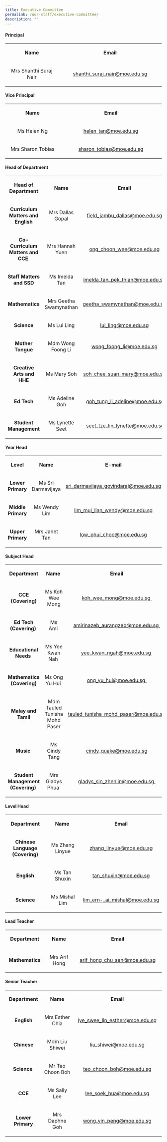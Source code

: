 ```yaml
---
title: Executive Committee
permalink: /our-staff/executive-committee/
description: ""
---
```

<h4><strong>Principal</strong></h4>
<table width="0">
<tbody>
<tr>
<td style="text-align: center;" width="208">
<p><strong>Name</strong></p>
</td>
<td style="text-align: center;" width="359">
<p><strong>Email</strong></p>
</td>
</tr>
<tr>
<td style="text-align: center;" width="208">
<p>Mrs Shanthi Suraj Nair</p>
</td>
<td style="text-align: center;" width="359">
<p><a href="mailto:shanthi_suraj_nair@moe.edu.sg" target="">shanthi_suraj_nair@moe.edu.sg</a></p>
</td>
</tr>
</tbody>
</table>
<h4><strong>Vice Principal</strong></h4>
<table width="0">
<tbody>
<tr>
<td style="text-align: center;" width="208">
<p><strong>Name</strong></p>
</td>
<td style="text-align: center;" width="359">
<p><strong>Email</strong></p>
</td>
</tr>
<tr>
<td style="text-align: center;" width="208">
<p>Ms Helen Ng</p>
</td>
<td style="text-align: center;" width="359">
<p><a href="mailto:helen_tan@moe.edu.sg" target="">helen_tan@moe.edu.sg</a></p>
</td>
</tr>
<tr>
<td style="text-align: center;" width="208">
<p>Mrs Sharon Tobias</p>
</td>
<td style="text-align: center;" width="359">
<p><a href="mailto:sharon_tobias@moe.edu.sg" target="">sharon_tobias@moe.edu.sg</a></p>
</td>
</tr>
</tbody>
</table>
<h4><strong>Head of Department</strong></h4>
<table width="0">
<tbody>
<tr>
<td style="text-align: center;" width="160">
<p><strong>Head of Department</strong></p>
</td>
<td style="text-align: center;" width="208">
<p><strong>Name</strong></p>
</td>
<td style="text-align: center;" width="350">
<p><strong>Email</strong></p>
</td>
</tr>
<tr>
<td style="text-align: center;" width="160">
<p><strong>Curriculum Matters and English</strong></p>
</td>
<td style="text-align: center;" width="208">
<p>Mrs Dallas Gopal</p>
</td>
<td style="text-align: center;" width="350">
<p><a href="mailto:field_jambu_dallas@moe.edu.sg" target="">field_jambu_dallas@moe.edu.sg</a></p>
</td>
</tr>
<tr>
<td style="text-align: center;" width="160">
<p><strong>Co-Curriculum Matters and CCE&nbsp;</strong></p>
</td>
<td style="text-align: center;" width="208">
<p>Mrs Hannah Yuen</p>
</td>
<td style="text-align: center;" width="350">
<p><a href="mailto:ong_choon_wee@moe.edu.sg" target="">ong_choon_wee@moe.edu.sg</a></p>
</td>
</tr>
<tr>
<td style="text-align: center;" width="160">
<p><strong>Staff Matters and SSD</strong></p>
</td>
<td style="text-align: center;" width="208">
<p>Ms Imelda Tan</p>
</td>
<td style="text-align: center;" width="350">
<p><a href="mailto:imelda_tan_pek_thian@moe.edu.sg" target="">imelda_tan_pek_thian@moe.edu.sg</a></p>
</td>
</tr>
<tr>
<td style="text-align: center;" width="160">
<p><strong>Mathematics</strong></p>
</td>
<td style="text-align: center;" width="208">
<p>Mrs Geetha Swamynathan</p>
</td>
<td style="text-align: center;" width="350">
<p><a href="mailto:geetha_swamynathan@moe.edu.sg" target="">geetha_swamynathan@moe.edu.sg</a></p>
</td>
</tr>
<tr>
<td style="text-align: center;" width="160">
<p><strong>Science</strong></p>
</td>
<td style="text-align: center;" width="208">
<p>Ms Lui Ling</p>
</td>
<td style="text-align: center;" width="350">
<p><a href="mailto:lui_ling@moe.edu.sg" target="">lui_ling@moe.edu.sg</a></p>
</td>
</tr>
<tr>
<td style="text-align: center;" width="160">
<p><strong>Mother Tongue</strong></p>
</td>
<td style="text-align: center;" width="208">
<p>Mdm Wong Foong Li</p>
</td>
<td style="text-align: center;" width="350">
<p><a href="mailto:wong_foong_li@moe.edu.sg" target="">wong_foong_li@moe.edu.sg</a></p>
</td>
</tr>
<tr>
<td style="text-align: center;" width="160">
<p><strong>Creative Arts and HHE</strong></p>
</td>
<td style="text-align: center;" width="208">
<p>Ms Mary Soh</p>
</td>
<td style="text-align: center;" width="350">
<p><a href="mailto:soh_chee_suan_mary@moe.edu.sg" target="">soh_chee_suan_mary@moe.edu.sg</a></p>
</td>
</tr>
<tr>
<td style="text-align: center;" width="160">
<p><strong>Ed Tech</strong></p>
</td>
<td style="text-align: center;" width="208">
<p>Ms Adeline Goh</p>
</td>
<td style="text-align: center;" width="350">
<p>&nbsp;<a href="mailto:goh_tung_li_adeline@moe.edu.sg" target="">goh_tung_li_adeline@moe.edu.sg</a></p>
</td>
</tr>
	<tr>
<td style="text-align: center;" width="160">
<p><strong>Student Management</strong></p>
</td>
<td style="text-align: center;" width="208">
<p>Ms Lynette Seet</p>
</td>
<td style="text-align: center;" width="350">
<p>&nbsp;<a href="mailto:seet_tze_lin_lynette@moe.edu.sg" target="">seet_tze_lin_lynette@moe.edu.sg</a></p>
</td>
</tr>
</tbody>
</table>
<h4><strong>Year Head</strong></h4>
<table width="0">
<tbody>
<tr>
<td style="text-align: center;" width="153">
<p><strong>Level</strong></p>
</td>
<td style="text-align: center;" width="208">
<p><strong>Name</strong></p>
</td>
<td style="text-align: center;" width="350">
<p><strong>E-mail</strong></p>
</td>
</tr>
<tr>
<td style="text-align: center;">
<p><strong>Lower Primary </strong></p>
</td>
<td style="text-align: center;">
<p>Ms Sri Darmavijaya</p>
</td>
<td style="text-align: center;">
<p><a href="mailto:sri_darmavijaya_govindaraj@moe.edu.sg" target="">sri_darmavijaya_govindaraj@moe.edu.sg</a></p>
</td>
</tr>
<tr>
<td style="text-align: center;" width="153">
<p><strong>Middle Primary</strong></p>
</td>
<td style="text-align: center;" width="208">
<p>Ms Wendy Lim</p>
</td>
<td style="text-align: center;" width="350">
<p><a href="mailto:lim_mui_lian_wendy@moe.edu.sg" target="">lim_mui_lian_wendy@moe.edu.sg</a></p>
</td>
</tr>
<tr>
<td style="text-align: center;" width="153">
<p><strong>Upper Primary</strong></p>
</td>
<td style="text-align: center;" width="208">
<p>Mrs Janet Tan</p>
</td>
<td style="text-align: center;" width="350">
<p><a href="mailto:low_phui_choo@moe.edu.sg" target="">low_phui_choo@moe.edu.sg</a></p>
</td>
</tr>
</tbody>
</table>
<h4><strong>Subject Head</strong></h4>
<table width="0">
<tbody>
<tr>
<td style="text-align: center;" width="160">
<p><strong>Department</strong></p>
</td>
<td style="text-align: center;" width="208">
<p><strong>Name&nbsp;</strong></p>
</td>
<td style="text-align: center;" width="340">
<p><strong>Email</strong></p>
</td>
</tr>
<tr>
<td style="text-align: center;" width="160">
<p><strong>CCE (Covering)</strong></p>
</td>
<td style="text-align: center;" width="208">
<p>Ms Koh Wee Mong</p>
</td>
<td style="text-align: center;" width="340">
<p><a href="mailto:koh_wee_mong@moe.edu.sg" target="">koh_wee_mong@moe.edu.sg&nbsp;</a></p>
</td>
</tr>
<tr>
<td style="text-align: center;">
<p><strong>Ed Tech (Covering)&nbsp;</strong></p>
</td>
<td style="text-align: center;">
<p> Ms Ami&nbsp;</p>
</td>
<td style="text-align: center;">
<p><a href="mailto:amirinazeb_aurangzeb@moe.edu.sg" target="">amirinazeb_aurangzeb@moe.edu.sg&nbsp;</a></p>
</td>
</tr>
<tr>
<td style="text-align: center;">
<p><strong>Educational Needs&nbsp;</strong></p>
</td>
<td style="text-align: center;">
<p> Ms Yee Kwan Nah&nbsp;</p>
</td>
<td style="text-align: center;">
<p><a href="mailto:yee_kwan_ngah@moe.edu.sg" target="">yee_kwan_ngah@moe.edu.sg&nbsp;</a></p>
</td>
</tr>
<tr>
<td style="text-align: center;">
<p><strong>Mathematics (Covering)</strong></p>
</td>
<td style="text-align: center;">
<p>Ms Ong Yu Hui&nbsp;</p>
</td>
<td style="text-align: center;">
<p><a href="mailto:ong_yu_hui@moe.edu.sg" target="">ong_yu_hui@moe.edu.sg&nbsp;</a></p>
</td>
</tr>
<tr>
<td style="text-align: center;" width="160">
<p><strong>Malay and Tamil</strong></p>
</td>
<td style="text-align: center;" width="208">
<p>Mdm Tauled Tunisha Mohd Paser</p>
</td>
<td style="text-align: center;" width="340">
<p><a href="mailto:tauled_tunisha_mohd_paser@moe.edu.sg" target="">tauled_tunisha_mohd_paser@moe.edu.sg</a></p>
</td>
</tr>
<tr>
<td style="text-align: center;">
<p><strong>Music&nbsp;</strong></p>
</td>
<td style="text-align: center;">
<p>Ms Cindy Tang</p>
</td>
<td style="text-align: center;">
<p><a href="mailto:cindy_quake@moe.edu.sg" target="">cindy_quake@moe.edu.sg </a></p>
</td>
</tr>
<tr>
<td style="text-align: center;">
<p><strong>Student Management (Covering)&nbsp;</strong></p>
</td>
<td style="text-align: center;">
<p>Mrs Gladys Phua&nbsp;</p>
</td>
<td style="text-align: center;">
<p><a href="mailto:gladys_sin_zhenlin@moe.edu.sg" target="">gladys_sin_zhenlin@moe.edu.sg&nbsp;</a></p>
</td>
</tr>
</tbody>
</table>
<h4><strong>Level Head</strong></h4>
<table width="0">
<tbody>
<tr>
<td style="text-align: center;" width="160">
<p><strong>Department</strong></p>
</td>
<td style="text-align: center;" width="208">
<p><strong>Name&nbsp;</strong></p>
</td>
<td style="text-align: center;" width="350">
<p><strong>Email</strong></p>
</td>
</tr>
<tr>
<td style="text-align: center;">
<p><strong>Chinese Language (Covering)</strong></p>
</td>
<td style="text-align: center;">
<p>Ms Zhang Linyue</p>
</td>
<td style="text-align: center;">
<p><a href="mailto:zhang_linyue@moe.edu.sg" target="">zhang_linyue@moe.edu.sg</a></p>
</td>
</tr>
<tr>
<td style="text-align: center;" width="160">
<p><strong>English </strong></p>
</td>
<td style="text-align: center;" width="208">
<p>Ms Tan Shuxin</p>
</td>
<td style="text-align: center;" width="350">
<p><a href="mailto:tan_shuxin@moe.edu.sg" target="">tan_shuxin@moe.edu.sg</a></p>
</td>
</tr>
<tr>
<td style="text-align: center;">
<p><strong>Science</strong></p>
</td>
<td style="text-align: center;">
<p>Ms Mishal Lim</p>
</td>
<td style="text-align: center;">
<p><a href="mailto:lim_ern-_ai_mishal@moe.edu.sg" target="">lim_ern-_ai_mishal@moe.edu.sg</a></p>
</td>
</tr>
</tbody>
</table>
<h4><strong>Lead Teacher</strong></h4>
<table width="0">
<tbody>
<tr>
<td style="text-align: center;" width="137">
<p><strong>Department</strong></p>
</td>
<td style="text-align: center;" width="208">
<p><strong>Name</strong></p>
</td>
<td style="text-align: center;" width="359">
<p><strong>Email</strong></p>
</td>
</tr>
<tr>
<td style="text-align: center;" width="137">
<p><strong>Mathematics</strong></p>
</td>
<td style="text-align: center;" width="208">
<p>Mrs Arif Hong</p>
</td>
<td style="text-align: center;" width="359">
<p><a href="mailto:arif_hong_chu_sen@moe.edu.sg" target="">arif_hong_chu_sen@moe.edu.sg</a></p>
</td>
</tr>
</tbody>
</table>
<h4><strong>Senior Teacher</strong></h4>
<table width="0">
<tbody>
<tr>
<td style="text-align: center;" width="142">
<p><strong>Department</strong></p>
</td>
<td style="text-align: center;" width="208">
<p><strong>Name</strong></p>
</td>
<td style="text-align: center;" width="359">
<p><strong>Email</strong></p>
</td>
</tr>
<tr>
<td style="text-align: center;" width="142">
<p><strong>English</strong></p>
</td>
<td style="text-align: center;" width="208">
<p>Mrs Esther Chia</p>
</td>
<td style="text-align: center;" width="359">
<p><a href="mailto:lye_swee_lin_esther@moe.edu.sg" target="">lye_swee_lin_esther@moe.edu.sg</a></p>
</td>
</tr>
<tr>
<td style="text-align: center;" width="142">
<p><strong>Chinese</strong></p>
</td>
<td style="text-align: center;" width="208">
<p>Mdm Liu Shiwei</p>
</td>
<td style="text-align: center;" width="359">
<p><a href="mailto:liu_shiwei@moe.edu.sg" target="">liu_shiwei@moe.edu.sg</a></p>
</td>
</tr>
<tr>
<td style="text-align: center;">
<p><strong>Science&nbsp;</strong></p>
</td>
<td style="text-align: center;">
<p>Mr Teo Choon Boh</p>
</td>
<td style="text-align: center;">
<p><a href="mailto:teo_choon_boh@moe.edu.sg" target="">teo_choon_boh@moe.edu.sg</a></p>
</td>
</tr>
<tr>
<td style="text-align: center;">
<p><strong>CCE</strong></p>
</td>
<td style="text-align: center;">
<p>Ms Sally Lee</p>
</td>
<td style="text-align: center;">
<p><a href="mailto:lee_soek_hua@moe.edu.sg" target="">lee_soek_hua@moe.edu.sg</a></p>
</td>
</tr>
<tr>
<td style="text-align: center;" width="142">
<p><strong>Lower Primary</strong></p>
</td>
<td style="text-align: center;" width="208">
<p>Mrs Daphne Goh</p>
</td>
<td style="text-align: center;" width="359">
<p><a href="mailto:wong_yin_peng@moe.edu.sg" target="">wong_yin_peng@moe.edu.sg</a></p>
</td>
</tr>
</tbody>
</table>